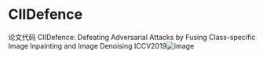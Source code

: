 # CIIDefence
论文代码
CIIDefence: Defeating Adversarial Attacks by Fusing Class-specific Image Inpainting and Image Denoising
ICCV2019![image](https://github.com/mmmency/CIIDefence/assets/104192439/d9dfd546-c9cc-49fd-9932-e2bbe614a60b)


